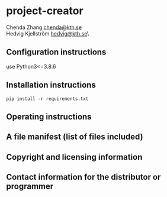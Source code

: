 # project-creator
Chenda Zhang chenda@kth.se\
Hedvig Kjellström hedvig@kth.se\

## Configuration instructions
use Python3<=3.8.6
## Installation instructions

`pip install -r requirements.txt`
## Operating instructions


## A file manifest (list of files included)



## Copyright and licensing information


## Contact information for the distributor or programmer

